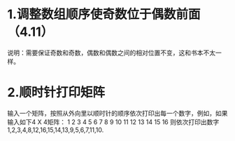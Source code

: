 # 1.调整数组顺序使奇数位于偶数前面（4.11）
说明：需要保证奇数和奇数，偶数和偶数之间的相对位置不变，这和书本不太一样。
# 2.顺时针打印矩阵
输入一个矩阵，按照从外向里以顺时针的顺序依次打印出每一个数字，例如，如果输入如下4 X 4矩阵： 1 2 3 4 5 6 7 8 9 10 11 12 13 14 15 16 则依次打印出数字1,2,3,4,8,12,16,15,14,13,9,5,6,7,11,10.